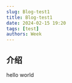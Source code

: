 ```yaml
---
slug: Blog-test1
title: Blog-test1
date: 2024-02-15 19:20
tags: [test]
authors: Week
---
```



## 介绍

hello world
